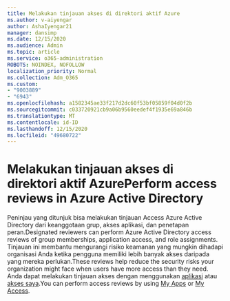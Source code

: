 ```yaml
---
title: Melakukan tinjauan akses di direktori aktif Azure
ms.author: v-aiyengar
author: AshaIyengar21
manager: dansimp
ms.date: 12/15/2020
ms.audience: Admin
ms.topic: article
ms.service: o365-administration
ROBOTS: NOINDEX, NOFOLLOW
localization_priority: Normal
ms.collection: Adm_O365
ms.custom:
- "9003889"
- "6943"
ms.openlocfilehash: a1582345ae33f217d2dc60f53bf05859f04d0f2b
ms.sourcegitcommit: c033720921cb9a06b9560eedef4f1935e69a846b
ms.translationtype: MT
ms.contentlocale: id-ID
ms.lasthandoff: 12/15/2020
ms.locfileid: "49680722"
---
```

# <a name="perform-access-reviews-in-azure-active-directory"></a><span data-ttu-id="2a2fd-102">Melakukan tinjauan akses di direktori aktif Azure</span><span class="sxs-lookup"><span data-stu-id="2a2fd-102">Perform access reviews in Azure Active Directory</span></span>

<span data-ttu-id="2a2fd-103">Peninjau yang ditunjuk bisa melakukan tinjauan Access Azure Active Directory dari keanggotaan grup, akses aplikasi, dan penetapan peran.</span><span class="sxs-lookup"><span data-stu-id="2a2fd-103">Designated reviewers can perform Azure Active Directory access reviews of group memberships, application access, and role assignments.</span></span> <span data-ttu-id="2a2fd-104">Tinjauan ini membantu mengurangi risiko keamanan yang mungkin dihadapi organisasi Anda ketika pengguna memiliki lebih banyak akses daripada yang mereka perlukan.</span><span class="sxs-lookup"><span data-stu-id="2a2fd-104">These reviews help reduce the security risks your organization might face when users have more access than they need.</span></span> <span data-ttu-id="2a2fd-105">Anda dapat melakukan tinjauan akses dengan menggunakan [aplikasi](https://go.microsoft.com/fwlink/?linkid=2134605) atau [akses saya](https://go.microsoft.com/fwlink/?linkid=2134505).</span><span class="sxs-lookup"><span data-stu-id="2a2fd-105">You can perform access reviews by using [My Apps](https://go.microsoft.com/fwlink/?linkid=2134605) or [My Access](https://go.microsoft.com/fwlink/?linkid=2134505).</span></span>